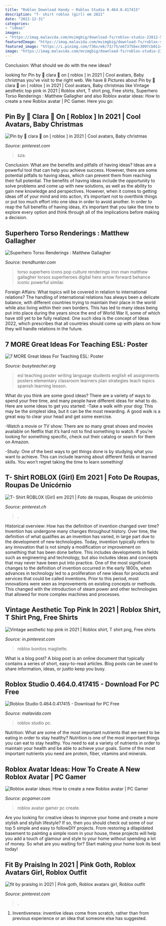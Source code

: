 ```yaml
---
title: "Roblox Download Handy ~ Roblox Studio 0.464.0.417415"
description: "T- shirt roblox (girl) em 2021"
date: "2022-12-31"
categories:
- "ideas"
images:
- "https://imag.malavida.com/mvimgbig/download-fs/roblox-studio-23812-5.jpg"
featuredImage: "https://imag.malavida.com/mvimgbig/download-fs/roblox-studio-23812-5.jpg"
featured_image: "https://i.pinimg.com/736x/e6/73/75/e67375bec3097cb01141cf98564ab8d6.jpg"
image: "https://imag.malavida.com/mvimgbig/download-fs/roblox-studio-23812-5.jpg"
---
```



Conclusion: What should we do with the new ideas?
 

	

		
looking for Pin by 🖤 clara 🍥 on [ roblox ] in 2021 | Cool avatars, Baby christmas you've visit to the right web. We have 8 Pictures about Pin by 🖤 clara 🍥 on [ roblox ] in 2021 | Cool avatars, Baby christmas like Vintage aesthetic top pink in 2021 | Roblox shirt, T shirt png, Free shirts, Superhero Torso Renderings : Matthew Gallagher and also Roblox avatar ideas: How to create a new Roblox avatar | PC Gamer. Here you go:
		
    
## Pin By 🖤 Clara 🍥 On [ Roblox ] In 2021 | Cool Avatars, Baby Christmas

<img loading=lazy src="https://i.pinimg.com/736x/8c/15/a7/8c15a7e4f460a12d89f980c1f0f07941.jpg" onerror="this.onerror=null;this.src='https://tse4.mm.bing.net/th?id=OIP.DXUpBJcuS3JeNPHGQMU5AAHaNp&amp;pid=15.1';" alt="Pin by 🖤 clara 🍥 on [ roblox ] in 2021 | Cool avatars, Baby christmas">

_Source: pinterest.com_

>sza. 

	

Conclusion: What are the benefits and pitfalls of having ideas?
Ideas are a powerful tool that can help you achieve success. However, there are some potential pitfalls to having ideas, which can prevent them from reaching their full potential. The benefits of having ideas include the opportunity to solve problems and come up with new solutions, as well as the ability to gain new knowledge and perspectives. However, when it comes to getting ideas off of your mind and into action, it’s important not to overthink things or put too much effort into one idea in order to avoid another. In order to reap the full benefits of having ideas, it’s important that you take the time to explore every option and think through all of the implications before making a decision.

    
## Superhero Torso Renderings : Matthew Gallagher

<img loading=lazy src="https://cdn.trendhunterstatic.com/thumbs/matthew-gallagher.jpeg" onerror="this.onerror=null;this.src='https://tse1.mm.bing.net/th?id=OIP.yahWJeKD_qT1qByI9I-RWQHaLG&amp;pid=15.1';" alt="Superhero Torso Renderings : Matthew Gallagher">

_Source: trendhunter.com_

>torso superhero icons pop culture renderings iron man matthew gallagher torsos superheroes digital hero arrow forward behance iconic powerful similar. 

	

Foreign Affairs: What topics will be covered in relation to international relations?
The handling of international relations has always been a delicate balance, with different countries trying to maintain their place in the world while also living within their own borders. This has led to many ideas being put into place during the years since the end of World War II, some of which have still yet to be fully realized. One such idea is the concept of Ideas 2022, which prescribes that all countries should come up with plans on how they will handle relations in the future.

    
## 7 MORE Great Ideas For Teaching ESL: Poster

<img loading=lazy src="http://busyteacher.org/uploads/posts/2012-07/1342486493_7-more-great-ideas-poster-web.jpg" onerror="this.onerror=null;this.src='https://tse4.mm.bing.net/th?id=OIP.e18CFnkXozAZ3Oy3bFhfswHaKe&amp;pid=15.1';" alt="7 MORE Great Ideas For Teaching ESL: Poster">

_Source: busyteacher.org_

>esl teaching poster writing language students english ell assignments posters elementary classroom learners plan strategies teach topics spanish learning lesson. 

	

What do you think are some good ideas?
There are a variety of ways to spend your free time, and many people have different ideas for what to do. Here are some ideas to get you started: 
-Take a walk with your dog: This may be the simplest idea, but it can be the most rewarding. A good walk is a great way to clear your head and get some exercise. 

-Watch a movie or TV show: There are so many great shows and movies available on Netflix that it’s hard not to find something to watch. If you’re looking for something specific, check out their catalog or search for them on Amazon. 

-Study: One of the best ways to get things done is by studying what you want to achieve. This can include learning about different fields or learned skills. You won’t regret taking the time to learn something!

    
## T- Shirt ROBLOX (Girl) Em 2021 | Foto De Roupas, Roupas De Unicórnio

<img loading=lazy src="https://i.pinimg.com/736x/e6/73/75/e67375bec3097cb01141cf98564ab8d6.jpg" onerror="this.onerror=null;this.src='https://tse3.mm.bing.net/th?id=OIP.wVTNwMm-zg4pHBq9NR4BoQHaHc&amp;pid=15.1';" alt="T- Shirt ROBLOX (Girl) em 2021 | Foto de roupas, Roupas de unicórnio">

_Source: pinterest.ch_

>. 

	

Historical overview: How has the definition of invention changed over time?
Invention has undergone many changes throughout history. Over time, the definition of what qualifies as an invention has varied, in large part due to the development of new technologies. Today, invention typically refers to any innovation that is not simply a modification or improvement on something that has been done before. This includes developments in fields such as engineering and technology, but also includes ideas and concepts that may never have been put into practice.
One of the most significant changes to the definition of invention occurred in the early 1800s, when advances in technology led to a proliferation of new ideas for products and services that could be called inventions. Prior to this period, most innovations were seen as improvements on existing concepts or methods. This changed with the introduction of steam power and other technologies that allowed for more complex machines and processes.

    
## Vintage Aesthetic Top Pink In 2021 | Roblox Shirt, T Shirt Png, Free Shirts

<img loading=lazy src="https://i.pinimg.com/736x/7b/33/d9/7b33d92db4ccb105b6050a7dbdae2636.jpg" onerror="this.onerror=null;this.src='https://tse2.mm.bing.net/th?id=OIP.It2Kwn91eB2j6wYPyLX_rgHaHa&amp;pid=15.1';" alt="Vintage aesthetic top pink in 2021 | Roblox shirt, T shirt png, Free shirts">

_Source: in.pinterest.com_

>roblox bonitos magliette. 

	

What is a blog post?
A blog post is an online document that typically contains a series of short, easy-to-read articles. Blog posts can be used to share information, ideas, or justto keep you busy.

    
## Roblox Studio 0.464.0.417415 - Download For PC Free

<img loading=lazy src="https://imag.malavida.com/mvimgbig/download-fs/roblox-studio-23812-5.jpg" onerror="this.onerror=null;this.src='https://tse4.mm.bing.net/th?id=OIP._K8OKMWRVol1CEaNV1dqGAHaFE&amp;pid=15.1';" alt="Roblox Studio 0.464.0.417415 - Download for PC Free">

_Source: malavida.com_

>roblox studio pc. 

	

Nutrition: What are some of the most important nutrients that we need to be eating in order to stay healthy?
Nutrition is one of the most important things you can eat to stay healthy. You need to eat a variety of nutrients in order to maintain your health and be able to achieve your goals. Some of the most important nutrients you need are protein, fiber, vitamins and minerals.

    
## Roblox Avatar Ideas: How To Create A New Roblox Avatar | PC Gamer

<img loading=lazy src="https://cdn.mos.cms.futurecdn.net/Z9iQvAjGVk9uZ6jBLpWaAC-1200-80.jpg" onerror="this.onerror=null;this.src='https://tse2.mm.bing.net/th?id=OIP.lAWE9_bz_vShR_bfAJMyLwHaEK&amp;pid=15.1';" alt="Roblox avatar ideas: How to create a new Roblox avatar | PC Gamer">

_Source: pcgamer.com_

>roblox avatar gamer pc create. 

	

Are you looking for creative ideas to improve your home and create a more stylish and stylish lifestyle? If so, then you should check out some of our top 5 simple and easy to followDIY projects. From restoring a dilapidated basement to painting a simple room in your house, these projects will help you add a touch of glamour and style to your home without spending a lot of money. So what are you waiting for? Start making your home look its best today!

    
## Fit By Praislng In 2021 | Pink Goth, Roblox Avatars Girl, Roblox Outfit

<img loading=lazy src="https://i.pinimg.com/736x/d5/ea/bf/d5eabfde81ffe06791ee630d9fd7c480.jpg" onerror="this.onerror=null;this.src='https://tse2.mm.bing.net/th?id=OIP.wtjShCwsQ3c-hGOIDFl5IAHaMV&amp;pid=15.1';" alt="fit by praislng in 2021 | Pink goth, Roblox avatars girl, Roblox outfit">

_Source: pinterest.com_

>. 

	

1. Inventiveness: inventive ideas come from scratch, rather than from previous experience or an idea that someone else has suggested.

